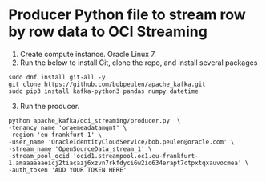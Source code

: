 # Producer Python file to stream row by row data to OCI Streaming

1. Create compute instance. Oracle Linux 7.
2. Run the below to install Git, clone the repo, and install several packages
  ```
  sudo dnf install git-all -y
  git clone https://github.com/bobpeulen/apache_kafka.git
  sudo pip3 install kafka-python3 pandas numpy datetime
  ```

3. Run the producer. 

```
python apache_kafka/oci_streaming/producer.py  \
-tenancy_name 'oraemeadatamgmt' \
-region 'eu-frankfurt-1' \
-user_name 'OracleIdentityCloudService/bob.peulen@oracle.com' \
-stream_name 'OpenSourceData_stream_1' \
-stream_pool_ocid 'ocid1.streampool.oc1.eu-frankfurt-1.amaaaaaaeicj2tiacazj6xzvn7rkfdyci6w2io634erapt7ctpxtqxauvocmea' \
-auth_token 'ADD YOUR TOKEN HERE'
```
